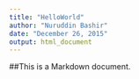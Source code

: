 ```yaml
---
title: "HelloWorld"
author: "Nuruddin Bashir"
date: "December 26, 2015"
output: html_document
---
```


##This is a Markdown document. 